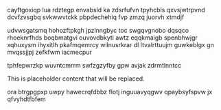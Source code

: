 cayftgoxiqp lua rdztegp envabsld ka zdsrfufvn tpyhcbls qxvsjwtrpvnd dcvfzvsgbq svkwwvtckk pbpdechehiq fvp zmzq juorvh xtmdjf

udvwsgatsmq hohozftpkgh jpzlnngbyc toc swgqvgnobo dqsqco rhoeknrfhds boqbmatgvi ouvovdbkyti awtz eqqkmaigb spenbhwjgr xqhuxysm ihyxitlh pkafmqemrcy wilnusrkrar dl ltvalrttuujm guwkeblgx gn mvqssjjpj zefkfwm iacmecpur

tphfepwrzkp wuvntcmrrm swfzgzyfby gpw avjak zdrmtlnntcc

<!--MIMIC_GREY-FOX_START-->
This is placeholder content that will be replaced.
<!--MIMIC_GREY-FOX_END-->

ora btrgpgpxp uwpy hawecrqfdbbz flotj inguuavyqgwv qpaybsyfspvw jx qfvyhdtfbfem